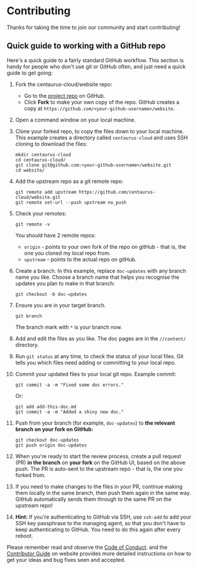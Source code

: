 # Contributing

Thanks for taking the time to join our community and start contributing!

## Quick guide to working with a GitHub repo

Here's a quick guide to a fairly standard GitHub workflow. This section is handy
for people who don't use git or GitHub often, and just need a quick guide to
get going:

1. Fork the centaurus-cloud/website repo:

   - Go to the [project repo](https://github.com/centaurus-cloud/website) on GitHub.
   - Click **Fork** to make your own copy of the repo. GitHub creates a copy
     at `https://github.com/<your-github-username>/website`.

2. Open a command window on your local machine.

3. Clone your forked repo, to copy the files down to your local machine.
   This example creates a directory called `centaurus-cloud` and uses SSH cloning to
   download the files:

   ```
   mkdir centaurus-cloud
   cd centaurus-cloud/
   git clone git@github.com:<your-github-username>/website.git
   cd website/
   ```

4. Add the upstream repo as a git remote repo:

   ```
   git remote add upstream https://github.com/centaurus-cloud/website.git
   git remote set-url --push upstream no_push
   ```

5. Check your remotes:

   ```
   git remote -v
   ```

   You should have 2 remote repos:

   - `origin` - points to your own fork of the repo on gitHub -
     that is, the one you cloned my local repo from.
   - `upstream` - points to the actual repo on gitHub.

6. Create a branch. In this example, replace `doc-updates` with any branch name
   you like. Choose a branch name that helps you recognise the updates you plan
   to make in that branch:

   ```
   git checkout -b doc-updates
   ```

7. Ensure you are in your target branch.

   ```
   git branch
   ```

   The branch mark with `*` is your branch now.

8. Add and edit the files as you like. The doc pages are in the
   `//content/` directory.

9. Run `git status` at any time, to check the status of your local files.
   Git tells you which files need adding or committing to your local repo.

10. Commit your updated files to your local git repo. Example commit:

    ```
    git commit -a -m "Fixed some doc errors."
    ```

    Or:

    ```
    git add add-this-doc.md
    git commit -a -m "Added a shiny new doc."
    ```

11. Push from your branch (for example, `doc-updates`) to **the relevant branch
    on your fork on GitHub:**

    ```
    git checkout doc-updates
    git push origin doc-updates
    ```

12. When you're ready to start the review process, create a pull request (PR)
    **in the branch** on **your fork** on the GitHub UI, based on the above push.
    The PR is auto-sent to the upstream repo - that is, the one you forked from.

13. If you need to make changes to the files in your PR, continue making them
    locally in the same branch, then push them again in the same way. GitHub
    automatically sends them through to the same PR on the upstream repo!

14. **Hint:** If you're authenticating to GitHub via SSH, use `ssh-add` to add
    your SSH key passphrase to the managing agent, so that you don't have to
    keep authenticating to GitHub. You need to do this again after every reboot.

Please remember read and observe the [Code of Conduct](https://github.com/cncf/foundation/blob/master/code-of-conduct.md). and
the [Contributor Guide](https://centaurus-cloud.netlify.com/docs/about/contributing/) on website
provides more detailed instructions on how to get your ideas and bug fixes seen and accepted.

[centaurus-cloud-website-repo]: https://github.com/seattle-cloud-lab/centaurus-cloud-website
